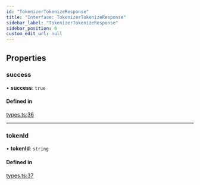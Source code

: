 ```yaml
---
id: "TokenizerTokenizeResponse"
title: "Interface: TokenizerTokenizeResponse"
sidebar_label: "TokenizerTokenizeResponse"
sidebar_position: 0
custom_edit_url: null
---
```


## Properties

### success

• **success**: ``true``

#### Defined in

[types.ts:36](https://github.com/refinery-labs/lunasec-monorepo/blob/84c42bc/js/sdks/packages/tokenizer-sdk/src/types.ts#L36)

___

### tokenId

• **tokenId**: `string`

#### Defined in

[types.ts:37](https://github.com/refinery-labs/lunasec-monorepo/blob/84c42bc/js/sdks/packages/tokenizer-sdk/src/types.ts#L37)
